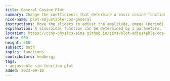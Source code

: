 ```yaml
---
title: General Cosine Plot
summary: Change the coefficients that determine a basic cosine function
nice-name: plot-adjustable-cos-general
instructions: Move the sliders to adjust the amplitude, omega (period), the phase phi.
explanation: A sinusoidal function can be determined by 3 parameters. The amplitude of oscillation $C$, the frequency $\omega$ and the phase $\phi$. 
location: https://ccny-physics-sims.github.io/sims/plot-adjustable-cos-general/
width: 900
height: 500
subject: math
topics: functions
contributors: hedbergj
tags:
- adjustable sin function plot
added: 2023-09-10
---
```

